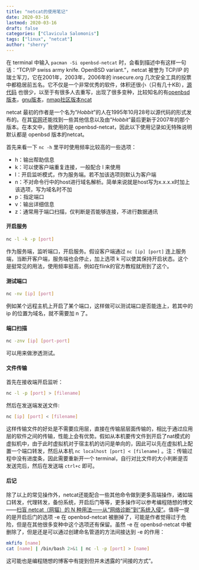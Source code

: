 ```yaml
---
title: "netcat的使用笔记"
date: 2020-03-16
lastmod: 2020-03-16
draft: false
categories: ["Clavicula Salomonis"]
tags: ["linux", "netcat"]
author: "sherry"
---
```

在 terminal 中输入 `pacman -Si openbsd-netcat` 时，会看到描述中有这样一句话：“TCP/IP swiss army knife. OpenBSD variant.”，netcat 被誉为 TCP/IP 的瑞士军刀，它在2001年，2003年，2006年的 insecure.org 几次安全工具的投票中都稳居前五名。它不仅是一个非常优秀的软件，体积还很小（只有几十KB），[源代码](https://github.com/openbsd/src/tree/master/usr.bin/nc) 也很少，以至于有很多人去重写，出现了很多变种，比较知名的有[openbsd版本](https://packages.debian.org/sid/netcat-openbsd)，[gnu版本](http://netcat.sourceforge.net/download.php)，[nmap社区版本ncat](https://nmap.org/ncat/)

<!--more-->

netcat 最初的作者是一个名为“*Hobbit*”的人在1995年10月28号以源代码的形式发布的。在其[官网](https://nc110.sourceforge.io/)还能找到一些其他信息以及由“*Hobbit*”最后更新于2007年的那个版本。在本文中，我使用的是 openbsd-netcat，因此以下使用记录如无特殊说明默认都是 openbsd 版本的netcat。

首先来看一下 `nc -h` 里平时使用频率比较高的一些选项：

- h：输出帮助信息
- k：可以使客户端重复连接，一般配合 l 来使用
- l：开启监听模式，作为服务端。若不加该选项则默认为客户端
- n：不对命令行中的host进行域名解析。简单来说就是host写为x.x.x.x时加上该选项，写为域名时不加
- p：指定端口
- v：输出详细信息
- z：通常用于端口扫描，仅判断是否能够连接，不进行数据通讯

#### 开启服务

```bash
nc -l -k -p [port]
```

作为服务端，监听端口，开启服务。假设客户端通过 `nc [ip] [port]` 连上服务端，当断开客户端，服务端也会停止，加上选项 k 可以使其保持开启状态。这个是挺常见的用法，使用频率挺高，例如在flink的官方教程就用到了这个。

#### 测试端口

```bash
nc -nv [ip] [port]
```

例如某个远程主机上开启了某个端口，这样做可以测试端口是否能连上，若其中的 ip 的位置为域名，就不需要加 n 了。

#### 端口扫描

```bash
nc -znv [ip] [port-port]
```

可以用来做渗透测试。

#### 文件传输

首先在接收端开启监听：

``` bash
nc -l -p [port] > [filename]
```

然后在发送端发送文件:

```bash
nc [ip] [port] < [filename]
```

这样传输文件的好处是不需要应用层，直接在传输层层面传输的，相比于通过应用层的软件之间的传输，性能上会有优势。假如从本机要传文件到开启了nat模式的虚拟机中，由于此时虚拟机对于宿主机的访问是单向的，因此可以先在虚拟机上配置一个端口转发，然后从本机 `nc localhost [port] < [filename]` 。注：传输过程中没有进度条，因此需要重新开一个 terminal，自行对比文件的大小判断是否发送完后，然后在发送端 `ctrl+c` 即可。

#### 后记

除了以上的常见操作外，netcat还能配合一些其他命令做到更多高端操作，诸如端口转发，代理转发，备份系统，开启后门等等，更多操作可以参考编程随想的博文——[扫盲 netcat（网猫）的 N 种用法——从“网络诊断”到“系统入侵”](https://program-think.blogspot.com/2019/09/Netcat-Tricks.html)。值得一提的是开启后门的选项 -e 在 openbsd-netcat 被删掉了，可能是作者觉得过于危险，但是在其他很多变种中这个选项还有保留。虽然 -e 在 openbsd-netcat 中被删除了，但是还是可以通过创建命名管道的方法间接达到 -e 的作用：

```bash
mkfifo [name]
cat [name] | /bin/bash 2>&1 | nc -l -p [port] > [name]
```

这可能也是编程随想的博客中有提到但并未透露的“间接的方式”。
